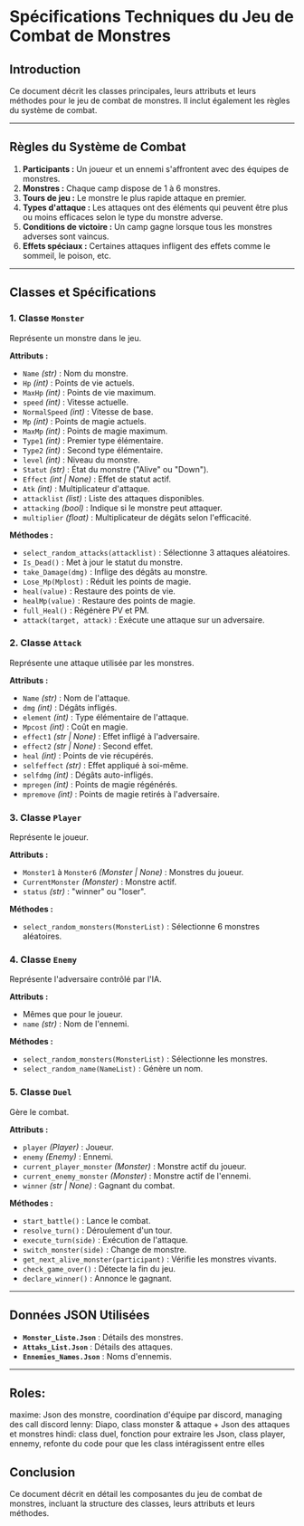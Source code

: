 # Spécifications Techniques du Jeu de Combat de Monstres

## Introduction
Ce document décrit les classes principales, leurs attributs et leurs méthodes pour le jeu de combat de monstres. Il inclut également les règles du système de combat.

---

## Règles du Système de Combat

1. **Participants :** Un joueur et un ennemi s'affrontent avec des équipes de monstres.
2. **Monstres :** Chaque camp dispose de 1 à 6 monstres.
3. **Tours de jeu :** Le monstre le plus rapide attaque en premier.
4. **Types d'attaque :** Les attaques ont des éléments qui peuvent être plus ou moins efficaces selon le type du monstre adverse.
5. **Conditions de victoire :** Un camp gagne lorsque tous les monstres adverses sont vaincus.
6. **Effets spéciaux :** Certaines attaques infligent des effets comme le sommeil, le poison, etc.

---

## Classes et Spécifications

### 1. **Classe `Monster`**
Représente un monstre dans le jeu.

**Attributs :**
- `Name` *(str)* : Nom du monstre.
- `Hp` *(int)* : Points de vie actuels.
- `MaxHp` *(int)* : Points de vie maximum.
- `speed` *(int)* : Vitesse actuelle.
- `NormalSpeed` *(int)* : Vitesse de base.
- `Mp` *(int)* : Points de magie actuels.
- `MaxMp` *(int)* : Points de magie maximum.
- `Type1` *(int)* : Premier type élémentaire.
- `Type2` *(int)* : Second type élémentaire.
- `level` *(int)* : Niveau du monstre.
- `Statut` *(str)* : État du monstre ("Alive" ou "Down").
- `Effect` *(int | None)* : Effet de statut actif.
- `Atk` *(int)* : Multiplicateur d'attaque.
- `attacklist` *(list)* : Liste des attaques disponibles.
- `attacking` *(bool)* : Indique si le monstre peut attaquer.
- `multiplier` *(float)* : Multiplicateur de dégâts selon l'efficacité.

**Méthodes :**
- `select_random_attacks(attacklist)` : Sélectionne 3 attaques aléatoires.
- `Is_Dead()` : Met à jour le statut du monstre.
- `take_Damage(dmg)` : Inflige des dégâts au monstre.
- `Lose_Mp(Mplost)` : Réduit les points de magie.
- `heal(value)` : Restaure des points de vie.
- `healMp(value)` : Restaure des points de magie.
- `full_Heal()` : Régénère PV et PM.
- `attack(target, attack)` : Exécute une attaque sur un adversaire.

### 2. **Classe `Attack`**
Représente une attaque utilisée par les monstres.

**Attributs :**
- `Name` *(str)* : Nom de l'attaque.
- `dmg` *(int)* : Dégâts infligés.
- `element` *(int)* : Type élémentaire de l'attaque.
- `Mpcost` *(int)* : Coût en magie.
- `effect1` *(str | None)* : Effet infligé à l'adversaire.
- `effect2` *(str | None)* : Second effet.
- `heal` *(int)* : Points de vie récupérés.
- `selfeffect` *(str)* : Effet appliqué à soi-même.
- `selfdmg` *(int)* : Dégâts auto-infligés.
- `mpregen` *(int)* : Points de magie régénérés.
- `mpremove` *(int)* : Points de magie retirés à l'adversaire.

### 3. **Classe `Player`**
Représente le joueur.

**Attributs :**
- `Monster1` à `Monster6` *(Monster | None)* : Monstres du joueur.
- `CurrentMonster` *(Monster)* : Monstre actif.
- `status` *(str)* : "winner" ou "loser".

**Méthodes :**
- `select_random_monsters(MonsterList)` : Sélectionne 6 monstres aléatoires.

### 4. **Classe `Enemy`**
Représente l'adversaire contrôlé par l'IA.

**Attributs :**
- Mêmes que pour le joueur.
- `name` *(str)* : Nom de l'ennemi.

**Méthodes :**
- `select_random_monsters(MonsterList)` : Sélectionne les monstres.
- `select_random_name(NameList)` : Génère un nom.

### 5. **Classe `Duel`**
Gère le combat.

**Attributs :**
- `player` *(Player)* : Joueur.
- `enemy` *(Enemy)* : Ennemi.
- `current_player_monster` *(Monster)* : Monstre actif du joueur.
- `current_enemy_monster` *(Monster)* : Monstre actif de l'ennemi.
- `winner` *(str | None)* : Gagnant du combat.

**Méthodes :**
- `start_battle()` : Lance le combat.
- `resolve_turn()` : Déroulement d'un tour.
- `execute_turn(side)` : Exécution de l'attaque.
- `switch_monster(side)` : Change de monstre.
- `get_next_alive_monster(participant)` : Vérifie les monstres vivants.
- `check_game_over()` : Détecte la fin du jeu.
- `declare_winner()` : Annonce le gagnant.

---

## Données JSON Utilisées
- **`Monster_Liste.Json`** : Détails des monstres.
- **`Attaks_List.Json`** : Détails des attaques.
- **`Ennemies_Names.Json`** : Noms d'ennemis.

---

## Roles:
maxime: Json des monstre, coordination d'équipe par discord, managing des call discord
lenny: Diapo, class monster & attaque + Json des attaques et monstres
hindi: class duel, fonction pour extraire les Json, class player, ennemy, refonte du code pour que les class intéragissent entre elles

## Conclusion
Ce document décrit en détail les composantes du jeu de combat de monstres, incluant la structure des classes, leurs attributs et leurs méthodes.



